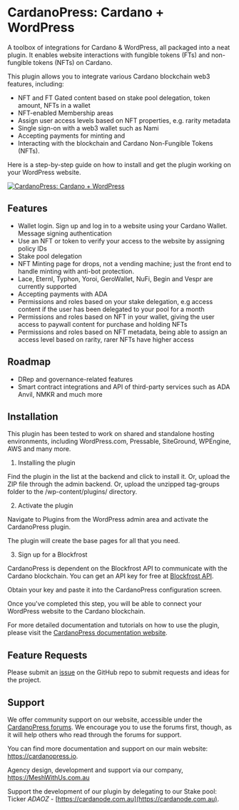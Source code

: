 # CardanoPress: Cardano + WordPress
A toolbox of integrations for Cardano &amp; WordPress, all packaged into a neat plugin. It enables website interactions with fungible tokens (FTs) and non-fungible tokens (NFTs) on Cardano.

This plugin allows you to integrate various Cardano blockchain web3 features, including:
- NFT and FT Gated content based on stake pool delegation, token amount, NFTs in a wallet
- NFT-enabled Membership areas
- Assign user access levels based on NFT properties, e.g. rarity metadata
- Single sign-on with a web3 wallet such as Nami
- Accepting payments for minting and
- Interacting with the blockchain and Cardano Non-Fungible Tokens (NFTs).

Here is a step-by-step guide on how to install and get the plugin working on your WordPress website.

[![CardanoPress: Cardano + WordPress](https://i.ytimg.com/vi/g26MLYmvGnc/hq720.jpg)](https://www.youtube.com/watch?v=g26MLYmvGnc)


## Features

- Wallet login. Sign up and log in to a website using your Cardano Wallet. Message signing authentication
- Use an NFT or token to verify your access to the website by assigning policy IDs
- Stake pool delegation
- NFT Minting page for drops, not a vending machine; just the front end to handle minting with anti-bot protection.
- Lace, Eternl, Typhon, Yoroi, GeroWallet, NuFi, Begin and Vespr are currently supported
- Accepting payments with ADA
- Permissions and roles based on your stake delegation, e.g access content if the user has been delegated to your pool for a month
- Permissions and roles based on NFT in your wallet, giving the user access to paywall content for purchase and holding NFTs
- Permissions and roles based on NFT metadata, being able to assign an access level based on rarity, rarer NFTs have higher access

## Roadmap

- DRep and governance-related features
- Smart contract integrations and API of third-party services such as ADA Anvil, NMKR and much more

## Installation

This plugin has been tested to work on shared and standalone hosting environments, including WordPress.com, Pressable, SiteGround, WPEngine, AWS and many more.

1. Installing the plugin

Find the plugin in the list at the backend and click to install it. Or, upload the ZIP file through the admin backend. Or, upload the unzipped tag-groups folder to the /wp-content/plugins/ directory.

2. Activate the plugin

Navigate to Plugins from the WordPress admin area and activate the CardanoPress plugin.

The plugin will create the base pages for all that you need.

3. Sign up for a Blockfrost

CardanoPress is dependent on the Blockfrost API to communicate with the Cardano blockchain. You can get an API key for free at [Blockfrost API](https://blockfrost.io/).

Obtain your key and paste it into the CardanoPress configuration screen.

Once you've completed this step, you will be able to connect your WordPress website to the Cardano blockchain.

For more detailed documentation and tutorials on how to use the plugin, please visit the [CardanoPress documentation website](https://cardanopress.io).

## Feature Requests

Please submit an [issue](https://github.com/cardanopress/cardanopress/issues) on the GitHub repo to submit requests and ideas for the project.

## Support

We offer community support on our website, accessible under the [CardanoPress forums](https://cardanopress.io/community/). We encourage you to use the forums first, though, as it will help others who read through the forums for support.

You can find more documentation and support on our main website: https://cardanopress.io.

Agency design, development and support via our company, https://MeshWithUs.com.au

Support the development of our plugin by delegating to our Stake pool: Ticker *ADAOZ* - [https://cardanode.com.au](https://cardanode.com.au).
